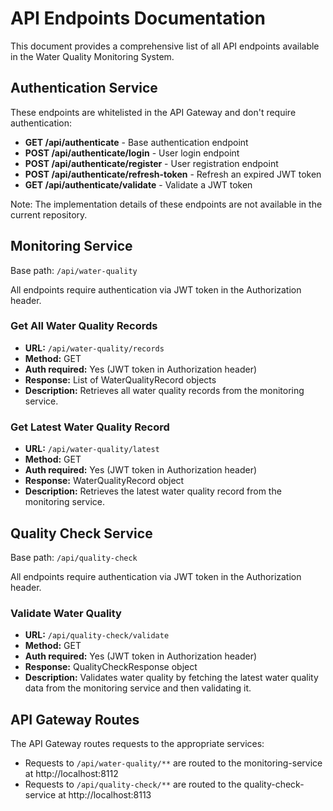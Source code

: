 # API Endpoints Documentation

This document provides a comprehensive list of all API endpoints available in the Water Quality Monitoring System.

## Authentication Service

These endpoints are whitelisted in the API Gateway and don't require authentication:

- **GET /api/authenticate** - Base authentication endpoint
- **POST /api/authenticate/login** - User login endpoint
- **POST /api/authenticate/register** - User registration endpoint
- **POST /api/authenticate/refresh-token** - Refresh an expired JWT token
- **GET /api/authenticate/validate** - Validate a JWT token

Note: The implementation details of these endpoints are not available in the current repository.

## Monitoring Service

Base path: `/api/water-quality`

All endpoints require authentication via JWT token in the Authorization header.

### Get All Water Quality Records

- **URL:** `/api/water-quality/records`
- **Method:** GET
- **Auth required:** Yes (JWT token in Authorization header)
- **Response:** List of WaterQualityRecord objects
- **Description:** Retrieves all water quality records from the monitoring service.

### Get Latest Water Quality Record

- **URL:** `/api/water-quality/latest`
- **Method:** GET
- **Auth required:** Yes (JWT token in Authorization header)
- **Response:** WaterQualityRecord object
- **Description:** Retrieves the latest water quality record from the monitoring service.

## Quality Check Service

Base path: `/api/quality-check`

All endpoints require authentication via JWT token in the Authorization header.

### Validate Water Quality

- **URL:** `/api/quality-check/validate`
- **Method:** GET
- **Auth required:** Yes (JWT token in Authorization header)
- **Response:** QualityCheckResponse object
- **Description:** Validates water quality by fetching the latest water quality data from the monitoring service and then validating it.

## API Gateway Routes

The API Gateway routes requests to the appropriate services:

- Requests to `/api/water-quality/**` are routed to the monitoring-service at http://localhost:8112
- Requests to `/api/quality-check/**` are routed to the quality-check-service at http://localhost:8113